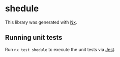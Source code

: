 # shedule

This library was generated with [Nx](https://nx.dev).

## Running unit tests

Run `nx test shedule` to execute the unit tests via [Jest](https://jestjs.io).
